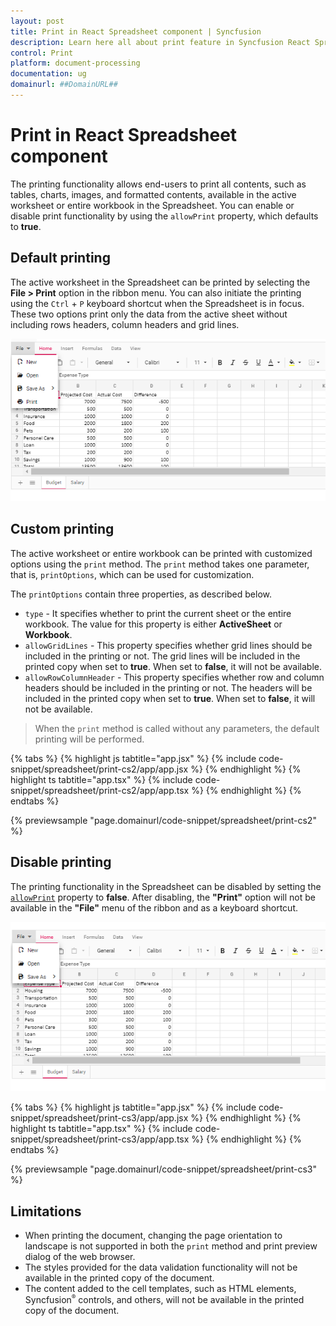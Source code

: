 ```yaml
---
layout: post
title: Print in React Spreadsheet component | Syncfusion
description: Learn here all about print feature in Syncfusion React Spreadsheet component of Syncfusion Essential JS 2 and more.
control: Print
platform: document-processing
documentation: ug
domainurl: ##DomainURL##
---
```


# Print in React Spreadsheet component

The printing functionality allows end-users to print all contents, such as tables, charts, images, and formatted contents, available in the active worksheet or entire workbook in the Spreadsheet. You can enable or disable print functionality by using the `allowPrint` property, which defaults to **true**.

## Default printing

The active worksheet in the Spreadsheet can be printed by selecting the **File > Print** option in the ribbon menu. You can also initiate the printing using the `Ctrl` + `P` keyboard shortcut when the Spreadsheet is in focus. These two options print only the data from the active sheet without including rows headers, column headers and grid lines.

![Spreadsheet with print option](./images/spreadsheet_print_in_ribbon_menu.png)

## Custom printing

The active worksheet or entire workbook can be printed with customized options using the `print` method. The `print` method takes one parameter, that is, `printOptions`, which can be used for customization.

The `printOptions` contain three properties, as described below.

* `type` - It specifies whether to print the current sheet or the entire workbook. The value for this property is either **ActiveSheet** or **Workbook**.
* `allowGridLines` - This property specifies whether grid lines should be included in the printing or not. The grid lines will be included in the printed copy when set to **true**. When set to **false**, it will not be available.
* `allowRowColumnHeader` - This property specifies whether row and column headers should be included in the printing or not. The headers will be included in the printed copy when set to **true**. When set to **false**, it will not be available.

> When the `print` method is called without any parameters, the default printing will be performed.

{% tabs %}
{% highlight js tabtitle="app.jsx" %}
{% include code-snippet/spreadsheet/print-cs2/app/app.jsx %}
{% endhighlight %}
{% highlight ts tabtitle="app.tsx" %}
{% include code-snippet/spreadsheet/print-cs2/app/app.tsx %}
{% endhighlight %}
{% endtabs %}

 {% previewsample "page.domainurl/code-snippet/spreadsheet/print-cs2" %}

## Disable printing

The printing functionality in the Spreadsheet can be disabled by setting the [`allowPrint`](https://ej2.syncfusion.com/react/documentation/api/spreadsheet/#allowprint) property to **false**. After disabling, the **"Print"** option will not be available in the **"File"** menu of the ribbon and as a keyboard shortcut.

![Spreadsheet with print option disabled](./images/spreadsheet_print_disable.png)

{% tabs %}
{% highlight js tabtitle="app.jsx" %}
{% include code-snippet/spreadsheet/print-cs3/app/app.jsx %}
{% endhighlight %}
{% highlight ts tabtitle="app.tsx" %}
{% include code-snippet/spreadsheet/print-cs3/app/app.tsx %}
{% endhighlight %}
{% endtabs %}

 {% previewsample "page.domainurl/code-snippet/spreadsheet/print-cs3" %}

## Limitations

* When printing the document, changing the page orientation to landscape is not supported in both the `print` method and print preview dialog of the web browser.
* The styles provided for the data validation functionality will not be available in the printed copy of the document.
* The content added to the cell templates, such as HTML elements, Syncfusion<sup style="font-size:70%">&reg;</sup> controls, and others, will not be available in the printed copy of the document.